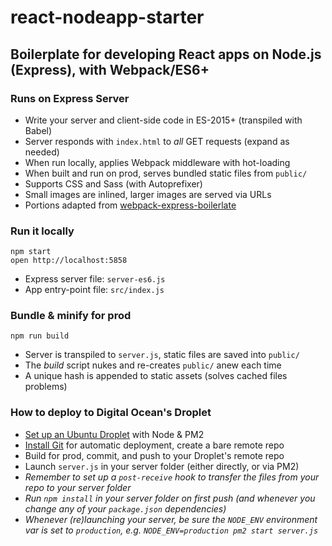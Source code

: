 react-nodeapp-starter
=====================

## Boilerplate for developing React apps on Node.js (Express), with Webpack/ES6+

### Runs on Express Server
* Write your server and client-side code in ES-2015+ (transpiled with Babel)
* Server responds with `index.html` to *all* GET requests (expand as needed)
* When run locally, applies Webpack middleware with hot-loading
* When built and run on prod, serves bundled static files from `public/`
* Supports CSS and Sass (with Autoprefixer)
* Small images are inlined, larger images are served via URLs
* Portions adapted from  [webpack-express-boilerlate](https://github.com/christianalfoni/webpack-express-boilerplate)


### Run it locally
```
npm start
open http://localhost:5858
```
* Express server file: `server-es6.js`
* App entry-point file: `src/index.js`


### Bundle & minify for prod
```
npm run build
```
* Server is transpiled to `server.js`, static files are saved into `public/`
* The *build* script nukes and re-creates `public/` anew each time
* A unique hash is appended to static assets (solves cached files problems)


### How to deploy to Digital Ocean's Droplet
* [Set up an Ubuntu Droplet](https://www.digitalocean.com/community/tutorials/how-to-use-pm2-to-setup-a-node-js-production-environment-on-an-ubuntu-vps) with Node & PM2
* [Install Git](https://www.digitalocean.com/community/tutorials/how-to-set-up-automatic-deployment-with-git-with-a-vps) for automatic deployment, create a bare remote repo
* Build for prod, commit, and push to your Droplet's remote repo
* Launch `server.js` in your server folder (either directly, or via PM2)
* *Remember to set up a `post-receive` hook to transfer the files from your repo to your server folder*
* *Run `npm install` in your server folder on first push (and whenever you change any of your `package.json` dependencies)*
* *Whenever (re)launching your server, be sure the `NODE_ENV` environment var is set to `production`, e.g. `NODE_ENV=production pm2 start server.js`*
